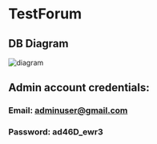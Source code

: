 # TestForum


## DB Diagram
![diagram](https://user-images.githubusercontent.com/48446407/106516984-87e02e00-64e0-11eb-86c8-27564f5f326d.png)

## Admin account credentials:
### Email: adminuser@gmail.com
### Password: ad46D_ewr3
